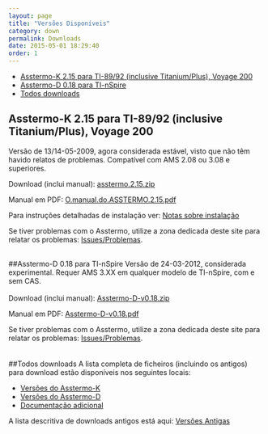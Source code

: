 ```yaml
---
layout: page
title: "Versões Disponíveis"
category: down
permalink: Downloads
date: 2015-05-01 18:29:40
order: 1
---
```


  * [Asstermo-K 2.15 para TI-89/92 (inclusive Titanium/Plus), Voyage 200](#asstermo-k-2.15-para-ti-89/92-(inclusive-titanium/plus),-voyage-200)
  * [Asstermo-D 0.18 para TI-nSpire](#asstermo-d-0.18-para-ti-nspire)
  * [Todos downloads](#todos-downloads)

## Asstermo-K 2.15 para TI-89/92 (inclusive Titanium/Plus), Voyage 200
Versão de 13/14-05-2009, agora considerada estável, visto que não têm havido relatos de problemas. Compatível com AMS 2.08 ou 3.08 e superiores.

Download (inclui manual): [asstermo.2.15.zip](https://github.com/asstermo/K/releases/download/v2.15/asstermo.2.15.zip)

Manual em PDF: [O.manual.do.ASSTERMO.2.15.pdf](https://github.com/asstermo/K/releases/download/v2.15/O.manual.do.ASSTERMO.2.15.pdf)

Para instruções detalhadas de instalação ver: [Notas sobre instalação](/Instalacao)

Se tiver problemas com o Asstermo, utilize a zona dedicada deste site para relatar os problemas: [Issues/Problemas](https://github.com/asstermo/asstermo.github.io/issues).

<br>
##Asstermo-D 0.18 para TI-nSpire
Versão de 24-03-2012, considerada experimental. Requer AMS 3.XX em qualquer modelo de TI-nSpire, com e sem CAS.<br>
<br>
Download (inclui manual): <a href='https://github.com/asstermo/D/releases/download/v0.18/Asstermo-D-v0.18.zip'>Asstermo-D-v0.18.zip</a>

Manual em PDF: <a href='https://github.com/asstermo/D/releases/download/v0.18/Asstermo-D-v0.18.pdf'>Asstermo-D-v0.18.pdf</a>

Se tiver problemas com o Asstermo, utilize a zona dedicada deste site para relatar os problemas: <a href='https://github.com/asstermo/asstermo.github.io/issues'>Issues/Problemas</a>.<br>
<br>
<br>
##Todos downloads
A lista completa de ficheiros (incluindo os antigos) para download estão disponíveis nos seguintes locais:

  * [Versões do Asstermo-K](https://github.com/asstermo/K/releases)
  * [Versões do Asstermo-D](https://github.com/asstermo/D/releases)
  * [Documentação adicional](https://github.com/asstermo/documentation/releases)


A lista descritiva de downloads antigos está aqui: <a href='/DownloadsAntigos'>Versões Antigas</a>